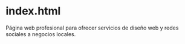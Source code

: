 # index.html
Página web profesional para ofrecer servicios de diseño web y redes sociales a negocios locales.
